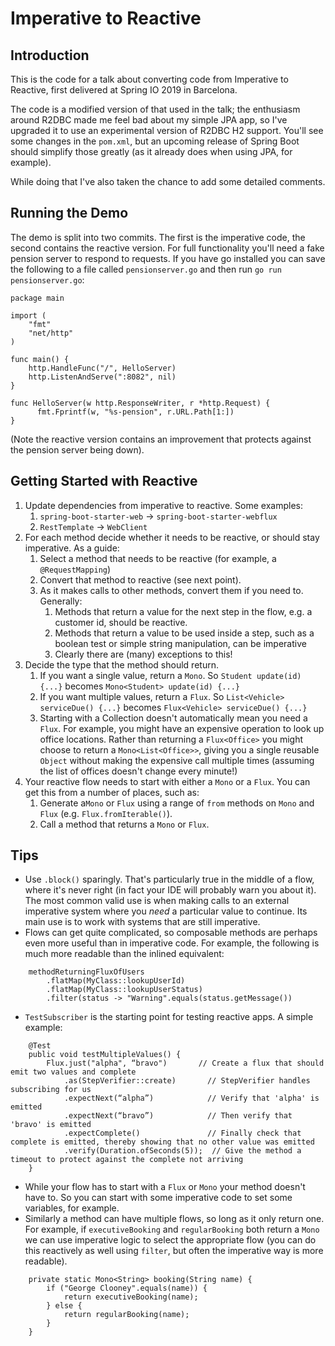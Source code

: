 # Imperative to Reactive

## Introduction
This is the code for a talk about converting code from Imperative to Reactive, first delivered at Spring IO 2019 in Barcelona.

The code is a modified version of that used in the talk; the enthusiasm around R2DBC made me feel bad about my simple JPA app, so I've upgraded it to use an experimental version of R2DBC H2 support. You'll see some changes in the `pom.xml`, but an upcoming release of Spring Boot should simplify those greatly (as it already does when using JPA, for example).

While doing that I've also taken the chance to add some detailed comments.

## Running the Demo
The demo is split into two commits. The first is the imperative code, the second contains the reactive version.
For full functionality you'll need a fake pension server to respond to requests. If you have go installed you can save the following to a file called `pensionserver.go` and then run `go run pensionserver.go`:
```
package main

import (
	"fmt"
	"net/http"
)

func main() {
	http.HandleFunc("/", HelloServer)
	http.ListenAndServe(":8082", nil)
}

func HelloServer(w http.ResponseWriter, r *http.Request) {
      fmt.Fprintf(w, "%s-pension", r.URL.Path[1:])
}

```
(Note the reactive version contains an improvement that protects against the pension server being down).

## Getting Started with Reactive
1. Update dependencies from imperative to reactive. Some examples:
    1. `spring-boot-starter-web` &rarr; `spring-boot-starter-webflux` 
    1. `RestTemplate` &rarr; `WebClient`
1. For each method decide whether it needs to be reactive, or should stay imperative. As a guide:
    1. Select a method that needs to be reactive (for example, a `@RequestMapping`) 
    1. Convert that method to reactive (see next point).
    1. As it makes calls to other methods, convert them if you need to. Generally:
        1. Methods that return a value for the next step in the flow, e.g. a customer id, should be reactive.
        1. Methods that return a value to be used inside a step, such as a boolean test or simple string manipulation, can be imperative
        1. Clearly there are (many) exceptions to this!
1. Decide the type that the method should return.
    1. If you want a single value, return a `Mono`. So `Student update(id) {...}` becomes `Mono<Student> update(id) {...}`
    1. If you want multiple values, return a `Flux`. So `List<Vehicle> serviceDue() {...}` becomes `Flux<Vehicle> serviceDue() {...}`
    1. Starting with a Collection doesn't automatically mean you need a `Flux`. For example, you might have an expensive operation to look up office locations. Rather than returning a `Flux<Office>` you might choose to return a `Mono<List<Office>>`, giving you a single reusable `Object` without making the expensive call multiple times (assuming the list of offices doesn't change every minute!)
1. Your reactive flow needs to start with either a `Mono` or a `Flux`. You can get this from a number of places, such as:
    1. Generate a`Mono` or `Flux` using a range of `from` methods on `Mono` and `Flux` (e.g. `Flux.fromIterable()`).
    1. Call a method that returns a `Mono` or `Flux`.

## Tips
+ Use `.block()` sparingly. That's particularly true in the middle of a flow, where it's never right (in fact your IDE will probably warn you about it). The most common valid use is when making calls to an external imperative system where you _need_ a particular value to continue. Its main use is to work with systems that are still imperative.
+ Flows can get quite complicated, so composable methods are perhaps even more useful than in imperative code. For example, the following is much more readable than the inlined equivalent:  
```
    methodReturningFluxOfUsers
        .flatMap(MyClass::lookupUserId)
        .flatMap(MyClass::lookupUserStatus)
        .filter(status -> "Warning".equals(status.getMessage())
``` 
+ `TestSubscriber` is the starting point for testing reactive apps. A simple example:
```
    @Test 
    public void testMultipleValues() { 
        Flux.just("alpha", “bravo")       // Create a flux that should emit two values and complete
            .as(StepVerifier::create)       // StepVerifier handles subscribing for us
            .expectNext(“alpha”)            // Verify that 'alpha' is emitted
            .expectNext(“bravo”)            // Then verify that 'bravo' is emitted
            .expectComplete()               // Finally check that complete is emitted, thereby showing that no other value was emitted
            .verify(Duration.ofSeconds(5));  // Give the method a timeout to protect against the complete not arriving
    }
```
+ While your flow has to start with a `Flux` or `Mono` your method doesn't have to. So you can start with some imperative code to set some variables, for example.
+ Similarly a method can have multiple flows, so long as it only return one. For example, if `executiveBooking` and `regularBooking` both return a `Mono` we can use imperative logic to select the appropriate flow (you can do this reactively as well using `filter`, but often the imperative way is more readable).
```
    private static Mono<String> booking(String name) {
        if ("George Clooney".equals(name)) {
            return executiveBooking(name);
        } else {
            return regularBooking(name);
        }
    }
``` 